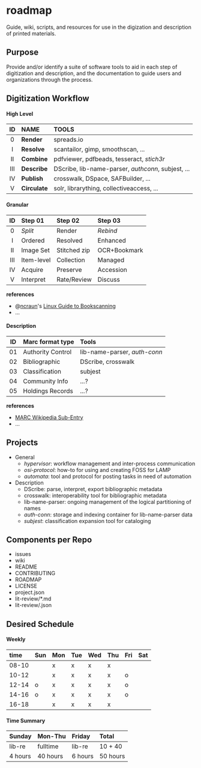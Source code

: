# roadmap
Guide, wiki, scripts, and resources for use in the digization and description of printed materials.

## Purpose ##

Provide and/or identify a suite of software tools to aid in each step of digitization and description, 
  and the documentation to guide users and organizations through the process.

## Digitization Workflow ##

#### High Level ####

|  ID   |  NAME       |                TOOLS                    |
|:-----:|:------------|:----------------------------------------|
|   0   | **Render**  | spreads.io |
|   I   | **Resolve** | scantailor, gimp, smoothscan, ... |
|  II   | **Combine** | pdfviewer, pdfbeads, tesseract, _stich3r_|
| III   | **Describe**| DScribe, lib-name-parser, _authconn_, subjest, ...|
|  IV   | **Publish** | crosswalk, DSpace, SAFBuilder, ... |
|   V   |**Circulate**| solr, librarything, collectiveaccess, ... |

#### Granular ####

|  ID   |   Step 01   |   Step 02   |   Step 03   |
|:-----:|:------------|:------------|:------------|
|   0   |  _Split_    |   Render    |  _Rebind_   |
|   I   |  Ordered    | Resolved    |  Enhanced   |
|  II   | Image Set   |Stitched zip |OCR+Bookmark |
| III   | Item-level  | Collection  |   Managed   |
|  IV   | Acquire     | Preserve    |  Accession  |
|   V   | Interpret   | Rate/Review |  Discuss    |  

**references** 
- @[ncraun](https://github.com/ncraun)'s [Linux Guide to Bookscanning](https://natecraun.net/articles/linux-guide-to-book-scanning.html)
- ...

#### Description ####

|  ID  | Marc format type |    Tools    |
|:----:|:-----------------|:------------|
|  01  | Authority Control| lib-name-parser, _auth-conn_ |
|  02  | Bibliographic    | DScribe, crosswalk |
|  03  | Classification   | subjest |
|  04  | Community Info   | ...? |
|  05  | Holdings Records | ...? |

**references**
- [MARC Wikipedia Sub-Entry](https://en.wikipedia.org/wiki/MARC_standards#MARC_formats)
- ...

## Projects ##
- General 
  - _hypervisor_: workflow management and inter-process communication
  - _osi-protocol_: how-to for using and creating FOSS for LAMP
  - _automata_: tool and protocol for posting tasks in need of automation
- Description
  - DScribe: parse, interpret, export bibliographic metadata 
  - crosswalk: interoperability tool for bibliographic metadata
  - lib-name-parser: ongoing management of the logical partitioning of names
  - _auth-conn_: storage and indexing container for lib-name-parser data
  - _subjest_: classification expansion tool for cataloging

## Components per Repo ##
- issues
- wiki
- README
- CONTRIBUTING
- ROADMAP
- LICENSE
- project.json
- lit-review/*.md
- lit-review/.json

## Desired Schedule ##

#### Weekly ####

|time|Sun|Mon|Tue|Wed|Thu|Fri|Sat|
|:----|:--|:--|:--|:--|:--|:--|:--|
|08-10|   | x | x | x | x |   |   |
|10-12|   | x | x | x | x | o |   |
|12-14| o | x | x | x | x | o |   |
|14-16| o | x | x | x | x | o |   | 
|16-18|   | x | x | x | x |   |   | 


#### Time Summary ####

|Sunday |Mon-Thu |Friday | Total  |
|:------|:-------|:------|:-------|
|lib-re |fulltime|lib-re |10 + 40 | 
|4 hours|40 hours|6 hours|50 hours|
